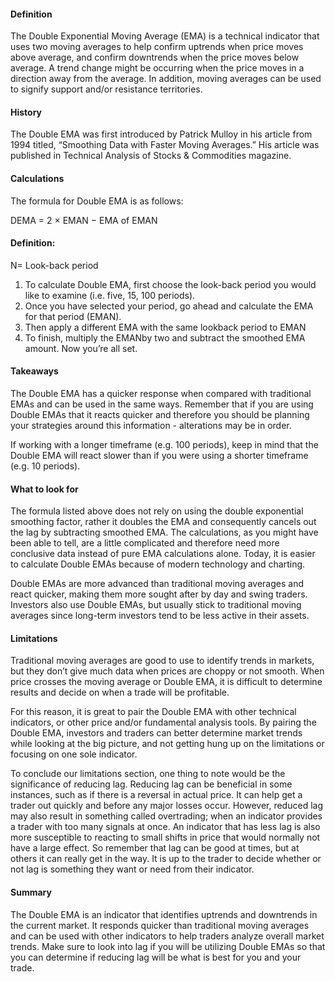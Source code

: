 #### Definition

The Double Exponential Moving Average (EMA) is a technical indicator that uses two moving averages to help confirm uptrends when price moves above average, and confirm downtrends when the price moves below average. A trend change might be occurring when the price moves in a direction away from the average. In addition, moving averages can be used to signify support and/or resistance territories. 

#### History 

The Double EMA was first introduced by Patrick Mulloy in his article from 1994 titled, “Smoothing Data with Faster Moving Averages.” His article was published in Technical Analysis of Stocks & Commodities magazine.

#### Calculations

The formula for Double EMA is as follows:

DEMA = 2 × EMAN − EMA of EMAN

#### Definition:

N= Look-back period

1.  To calculate Double EMA, first choose the look-back period you would like to examine (i.e. five, 15, 100 periods).
2.  Once you have selected your period, go ahead and calculate the EMA for that period (EMAN). 
3.  Then apply a different EMA with the same lookback period to EMAN
4.  To finish, multiply the EMANby two and subtract the smoothed EMA amount. Now you’re all set.

#### Takeaways

The Double EMA has a quicker response when compared with traditional EMAs and can be used in the same ways. Remember that if you are using Double EMAs that it reacts quicker and therefore you should be planning your strategies around this information - alterations may be in order.

If working with a longer timeframe (e.g. 100 periods), keep in mind that the Double EMA will react slower than if you were using a shorter timeframe (e.g. 10 periods).

#### What to look for

The formula listed above does not rely on using the double exponential smoothing factor, rather it doubles the EMA and consequently cancels out the lag by subtracting smoothed EMA. The calculations, as you might have been able to tell, are a little complicated and therefore need more conclusive data instead of pure EMA calculations alone. Today, it is easier to calculate Double EMAs because of modern technology and charting.

Double EMAs are more advanced than traditional moving averages and react quicker, making them more sought after by day and swing traders. Investors also use Double EMAs, but usually stick to traditional moving averages since long-term investors tend to be less active in their assets.

#### Limitations

Traditional moving averages are good to use to identify trends in markets, but they don’t give much data when prices are choppy or not smooth. When price crosses the moving average or Double EMA, it is difficult to determine results and decide on when a trade will be profitable.

For this reason, it is great to pair the Double EMA with other technical indicators, or other price and/or fundamental analysis tools. By pairing the Double EMA, investors and traders can better determine market trends while looking at the big picture, and not getting hung up on the limitations or focusing on one sole indicator.

To conclude our limitations section, one thing to note would be the significance of reducing lag. Reducing lag can be beneficial in some instances, such as if there is a reversal in actual price. It can help get a trader out quickly and before any major losses occur. However, reduced lag may also result in something called overtrading; when an indicator provides a trader with too many signals at once. An indicator that has less lag is also more susceptible to reacting to small shifts in price that would normally not have a large effect. So remember that lag can be good at times, but at others it can really get in the way. It is up to the trader to decide whether or not lag is something they want or need from their indicator.

#### Summary

The Double EMA is an indicator that identifies uptrends and downtrends in the current market. It responds quicker than traditional moving averages and can be used with other indicators to help traders analyze overall market trends. Make sure to look into lag if you will be utilizing Double EMAs so that you can determine if reducing lag will be what is best for you and your trade.